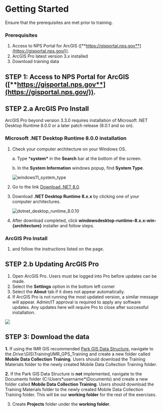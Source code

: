 # Getting Started

Ensure that the prerequisites are met prior to training. 

### Prerequisites

1. Access to NPS Portal for ArcGIS ([**https://gisportal.nps.gov**](https://gisportal.nps.gov/)).
2. ArcGIS Pro latest version 3.x installed
3. Download training data

## STEP 1: Access to NPS Portal for ArcGIS ([**https://gisportal.nps.gov**](https://gisportal.nps.gov/)).

<!-- ToDo: Get instructions -->

## STEP 2.a ArcGIS Pro Install

ArcGIS Pro beyond version 3.3.0 requires installation of Microsoft .NET Desktop Runtime 8.0.0 or a later patch release (8.0.1 and so on).

### Microsoft .NET Desktop Runtime 8.0.0 installation

1. Check your computer architecture on your Windows OS. 

   a.  Type ***system\*** in the **Search** bar at the bottom of the screen.

   b.  In the **System Information** windows popup, find **System Type**. 

   ![windows11_system_type](..\assets\windows11_system_type.png)

2. Go to the link [Download .NET 8.0](https://dotnet.microsoft.com/en-us/download/dotnet/8.0).

3. Download **.NET Desktop Runtime 8.x.x** by clicking one of your computer architectures.

   ![dotnet_desktop_runtime_8.0.10](..\assets\dotnet_desktop_runtime_8.0.10.png)

4. After download completed, click **windowsdesktop-runtime-8.x.x-win-{architecture}** installer and follow steps.

### ArcGIS Pro Install

1. <!--Click this link--> and follow the instructions listed on the page. 

## STEP 2.b Updating ArcGIS Pro

1. Open ArcGIS Pro. Users must be logged into Pro before updates can be made.
2. Select the **Settings** option in the bottom left corner
3. Select the **About** tab if it does not appear automatically. 
4. If ArcGIS Pro is not running the most updated version, a similar message will appear. Admin/IT approval is required to apply any software updates. Any updates here will require Pro to close after successful installation. 

 ![](..\assets\arcgispro_update.jpg)

## STEP 3: Download the data 

<!-- ToDo: Check link and steps -->

**1.** If using the IMR GIS recommended [Park GIS Data Structure](https://imrgis.nps.gov/storage/app/media/Documents/Data-Management/GISDataStructure-May2019.pdf)[,](https://imrgis.nps.gov/storage/app/media/Documents/Data-Management/GISDataStructure-May2019.pdf) navigate to the *Drive*:\GIS\Training\IMR_GPS_Training and create a new folder called **Mobile Data Collection** **Training**. Users should download the Training Materials folder to the newly created Mobile Data Collection Training folder.  

**2.** If the Park GIS Data Structure is **not** implemented, navigate to the Documents folder (C:\Users\*username*\Documents) and create a new folder called **Mobile Data Collection Training**. Users should download the Training Materials folder to the newly created Mobile Data Collection Training folder. This will be our **working folder** for the rest of the exercises.

3. Create **Projects** folder under the **working folder**. 

<!-- END -->



